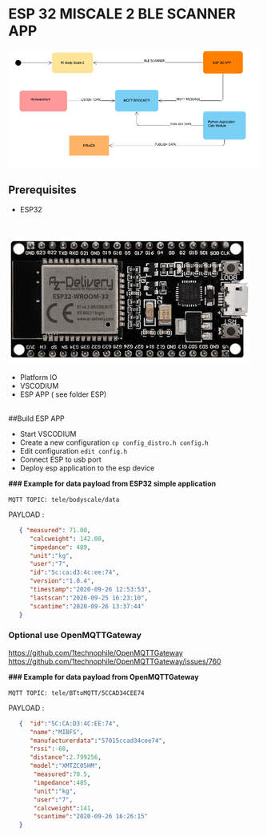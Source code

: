 # ESP 32 MISCALE 2 BLE SCANNER APP



![app_states](../docs/app_states.png)



## Prerequisites

+ ESP32
<br/>

  ![ESP32 NodeMCU](../docs/ESP32NodeMCU.png)
<br>
+ Platform IO
+ VSCODIUM
+ ESP APP ( see folder ESP)

<br/>
##Build ESP APP

+ Start VSCODIUM
+ Create a new configuration `cp config_distro.h config.h `
+ Edit configuration `edit config.h`
+ Connect ESP to usb port
+ Deploy esp application to the esp device

**### Example for data payload from ESP32 simple application**

`MQTT TOPIC: tele/bodyscale/data`

PAYLOAD :

```json
   { "measured": 71.00, 
      "calcweight": 142.00, 
      "impedance": 489, 
      "unit":"kg", 
      "user":"7", 
      "id":"5c:ca:d3:4c:ee:74", 
      "version":"1.0.4", 
      "timestamp":"2020-09-26 12:53:53", 
      "lastscan":"2020-09-25 16:23:10", 
      "scantime":"2020-09-26 13:37:44"
   }
```





### Optional use OpenMQTTGateway

https://github.com/1technophile/OpenMQTTGateway
https://github.com/1technophile/OpenMQTTGateway/issues/760

**### Example for data payload from OpenMQTTGateway**

`MQTT TOPIC: tele/BTtoMQTT/5CCAD34CEE74`

PAYLOAD : 

```json
   {  "id":"5C:CA:D3:4C:EE:74",
      "name":"MIBFS",
      "manufacturerdata":"57015ccad34cee74",
      "rssi":-68,
      "distance":2.799256,
      "model":"XMTZC05HM",
       "measured":70.5,
       "impedance":485,
       "unit":"kg",
       "user":"7",
       "calcweight":141,
       "scantime":"2020-09-26 16:26:15"
   }
```
